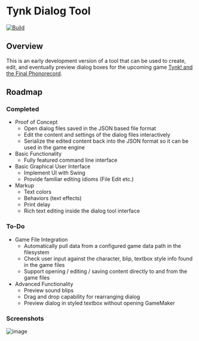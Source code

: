 # Tynk Dialog Tool

[![Build](https://github.com/jadevogt/tynk_dialog/actions/workflows/maven.yml/badge.svg)](https://github.com/jadevogt/tynk_dialog/actions/workflows/maven.yml)

## Overview

This is an early development version of a tool that can be used to create, edit, and eventually
preview dialog boxes for the upcoming game [Tynk! and the Final Phonorecord](https://tynkga.me/).

## Roadmap

### Completed

- Proof of Concept
  * Open dialog files saved in the JSON based file format
  * Edit the content and settings of the dialog files interactively
  * Serialize the edited content back into the JSON format so it can be used in the game engine
- Basic Functionality
  * Fully featured command line interface
- Basic Graphical User Interface
  * Implement UI with Swing
  * Provide familiar editing idioms (File Edit etc.)
- Markup
  * Text colors
  * Behaviors (text effects)
  * Print delay
  * Rich text editing inside the dialog tool interface

### To-Do

- Game File Integration
  * Automatically pull data from a configured game data path in the filesystem
  * Check user input against the character, blip, textbox style info found in the game files
  * Support opening / editing / saving content directly to and from the game files
- Advanced Functionality
  * Preview sound blips
  * Drag and drop capability for rearranging dialog
  * Preview dialog in styled textbox without opening GameMaker

### Screenshots

![image](https://user-images.githubusercontent.com/89030899/189528166-79769f65-7576-483f-a1d2-9d916f1ad37c.png)
